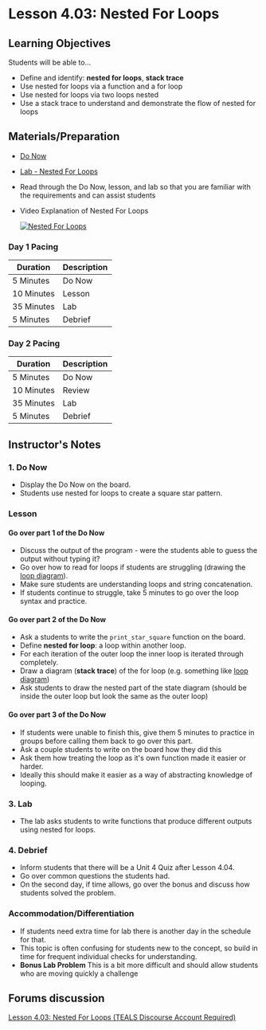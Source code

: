 # Lesson 4.03: Nested For Loops

## Learning Objectives

Students will be able to...

* Define and identify: **nested for loops**, **stack trace**
* Use nested for loops via a function and a for loop
* Use nested for loops via two loops nested
* Use a stack trace to understand and demonstrate the flow of nested for loops

## Materials/Preparation

* [Do Now]
* [Lab - Nested For Loops]
* Read through the Do Now, lesson, and lab so that you are familiar with the requirements and can assist students
* Video Explanation of Nested For Loops

  [![Nested For Loops](https://img.youtube.com/vi/fyP4SXpkYG4/0.jpg)](https://youtu.be/fyP4SXpkYG4)

### Day 1 Pacing

| **Duration**   | **Description** |
| ---------- | ----------- |
| 5 Minutes  | Do Now      |
| 10 Minutes | Lesson      |
| 35 Minutes | Lab         |
| 5 Minutes | Debrief     |

### Day 2 Pacing

| **Duration** |   **Description**  |
|---|---|
| 5 Minutes  | Do Now      |
| 10 Minutes | Review      |
| 35 Minutes | Lab         |
| 5 Minutes | Debrief     |

## Instructor's Notes

### 1. Do Now

* Display the Do Now on the board.
* Students use nested for loops to create a square star pattern.

### Lesson

#### Go over part 1 of the Do Now

* Discuss the output of the program - were the students able to guess the output without typing it?
* Go over how to read for loops if students are struggling (drawing the [loop diagram]).
* Make sure students are understanding loops and string concatenation.
* If students continue to struggle, take 5 minutes to go over the loop syntax and practice.

#### Go over part 2 of the Do Now

* Ask a students to write the `print_star_square` function on the board.
* Define **nested for loop**:  a loop within another loop.
* For each iteration of the outer loop the inner loop is iterated through completely.
* Draw a diagram (**stack trace**) of the for loop (e.g. something like [loop diagram])
* Ask students to draw the nested part of the state diagram (should be inside the outer loop but look the same as the outer loop)

#### Go over part 3 of the Do Now

* If students were unable to finish this, give them 5 minutes to practice in groups before calling them back to go over this part.
* Ask a couple students to write on the board how they did this
* Ask them how treating the loop as it's own function made it easier or harder.
* Ideally this should make it easier as a way of abstracting knowledge of looping.

### 3. Lab

* The lab asks students to write functions that produce different outputs using nested for loops.

### 4. Debrief

* Inform students that there will be a Unit 4 Quiz after Lesson 4.04.
* Go over common questions the students had.
* On the second day, if time allows, go over the bonus and discuss how students solved the problem.

### Accommodation/Differentiation

* If students need extra time for lab there is another day in the schedule for that.
* This topic is often confusing for students new to the concept, so build in time for frequent individual checks for understanding.
* **Bonus Lab Problem** This is a bit more difficult and should allow students who are moving quickly a challenge

## Forums discussion

[Lesson 4.03: Nested For Loops (TEALS Discourse Account Required)](https://forums.tealsk12.org/c/unit-4-looping/lesson-4-03-nested-for-loops)

[Do Now]: do_now.md
[Lab - Nested For Loops]: lab.md
[loop diagram]: http://etutorials.org/shared/images/tutorials/tutorial_169/F05um02.jpg
